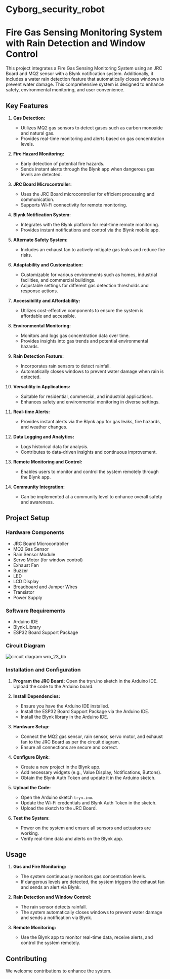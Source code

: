 # Cyborg_security_robot

# Fire Gas Sensing Monitoring System with Rain Detection and Window Control

This project integrates a Fire Gas Sensing Monitoring System using an JRC Board and MQ2 sensor with a Blynk notification system. Additionally, it includes a water rain detection feature that automatically closes windows to prevent water damage. This comprehensive system is designed to enhance safety, environmental monitoring, and user convenience.

## Key Features

1. **Gas Detection:**
   - Utilizes MQ2 gas sensors to detect gases such as carbon monoxide and natural gas.
   - Provides real-time monitoring and alerts based on gas concentration levels.

2. **Fire Hazard Monitoring:**
   - Early detection of potential fire hazards.
   - Sends instant alerts through the Blynk app when dangerous gas levels are detected.

3. **JRC Board Microcontroller:**
   - Uses the JRC Board microcontroller for efficient processing and communication.
   - Supports Wi-Fi connectivity for remote monitoring.

4. **Blynk Notification System:**
   - Integrates with the Blynk platform for real-time remote monitoring.
   - Provides instant notifications and control via the Blynk mobile app.

5. **Alternate Safety System:**
   - Includes an exhaust fan to actively mitigate gas leaks and reduce fire risks.

6. **Adaptability and Customization:**
   - Customizable for various environments such as homes, industrial facilities, and commercial buildings.
   - Adjustable settings for different gas detection thresholds and response actions.

7. **Accessibility and Affordability:**
   - Utilizes cost-effective components to ensure the system is affordable and accessible.
   
8. **Environmental Monitoring:**
   - Monitors and logs gas concentration data over time.
   - Provides insights into gas trends and potential environmental hazards.

9. **Rain Detection Feature:**
   - Incorporates rain sensors to detect rainfall.
   - Automatically closes windows to prevent water damage when rain is detected.

10. **Versatility in Applications:**
    - Suitable for residential, commercial, and industrial applications.
    - Enhances safety and environmental monitoring in diverse settings.

11. **Real-time Alerts:**
    - Provides instant alerts via the Blynk app for gas leaks, fire hazards, and weather changes.

12. **Data Logging and Analytics:**
    - Logs historical data for analysis.
    - Contributes to data-driven insights and continuous improvement.

13. **Remote Monitoring and Control:**
    - Enables users to monitor and control the system remotely through the Blynk app.

14. **Community Integration:**
    - Can be implemented at a community level to enhance overall safety and awareness.

## Project Setup

### Hardware Components

- JRC Board Microcontroller
- MQ2 Gas Sensor
- Rain Sensor Module
- Servo Motor (for window control)
- Exhaust Fan
- Buzzer
- LED
- LCD Display
- Breadboard and Jumper Wires
- Transistor
- Power Supply

### Software Requirements

- Arduino IDE
- Blynk Library
- ESP32 Board Support Package

### Circuit Diagram

![circuit diagram wro_23_bb](https://github.com/Afia-humayra/Automation/assets/87032492/e66b8c27-274b-4db5-a6fc-335fd02f0340)

### Installation and Configuration

1.   **Program the JRC Board:**  Open the tryn.ino sketch in the Arduino IDE. Upload the code to the Arduino board.

2. **Install Dependencies:**
   - Ensure you have the Arduino IDE installed.
   - Install the ESP32 Board Support Package via the Arduino IDE.
   - Install the Blynk library in the Arduino IDE.

3. **Hardware Setup:**
   - Connect the MQ2 gas sensor, rain sensor, servo motor, and exhaust fan to the JRC Board as per the circuit diagram.
   - Ensure all connections are secure and correct.

4. **Configure Blynk:**
   - Create a new project in the Blynk app.
   - Add necessary widgets (e.g., Value Display, Notifications, Buttons).
   - Obtain the Blynk Auth Token and update it in the Arduino sketch.

5. **Upload the Code:**
   - Open the Arduino sketch `tryn.ino`.
   - Update the Wi-Fi credentials and Blynk Auth Token in the sketch.
   - Upload the sketch to the JRC Board.

6. **Test the System:**
   - Power on the system and ensure all sensors and actuators are working.
   - Verify real-time data and alerts on the Blynk app.

## Usage

1. **Gas and Fire Monitoring:**
   - The system continuously monitors gas concentration levels.
   - If dangerous levels are detected, the system triggers the exhaust fan and sends an alert via Blynk.

2. **Rain Detection and Window Control:**
   - The rain sensor detects rainfall.
   - The system automatically closes windows to prevent water damage and sends a notification via Blynk.

3. **Remote Monitoring:**
   - Use the Blynk app to monitor real-time data, receive alerts, and control the system remotely.

## Contributing

We welcome contributions to enhance the system. 

